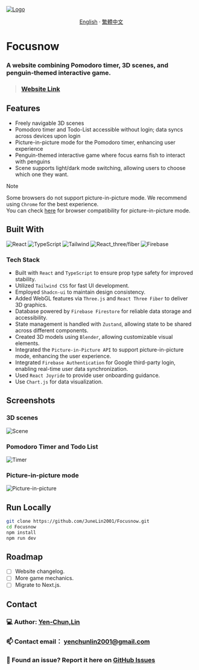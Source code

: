 
[![Logo](https://i.imgur.com/dmvHjJo.png)](https://focus-46561.web.app/)
<div align="center">

[English](./README.md) · [繁體中文](./docs/README_zh-TW.md)

</div>


# Focusnow

### A website combining Pomodoro timer, 3D scenes, and penguin-themed interactive game.
> ### <a href="https://focus-46561.web.app/">Website Link</a> 

## Features

- Freely navigable 3D scenes
- Pomodoro timer and Todo-List accessible without login; data syncs across devices upon login
- Picture-in-picture mode for the Pomodoro timer, enhancing user experience
- Penguin-themed interactive game where focus earns fish to interact with penguins
- Scene supports light/dark mode switching, allowing users to choose which one they want.

> [!NOTE]
> Some browsers do not support picture-in-picture mode. We recommend using `Chrome` for the best experience.  
> You can check [here](https://developer.mozilla.org/en-US/docs/Web/API/Picture-in-Picture_API#browser_compatibility) for browser compatibility for picture-in-picture mode.


## Built With

![React](https://img.shields.io/badge/react-%2320232a.svg?style=for-the-badge&logo=react&logoColor=%2361DAFB)
![TypeScript](https://img.shields.io/badge/typescript-%23007ACC.svg?style=for-the-badge&logo=typescript&logoColor=white)
![Tailwind](https://img.shields.io/badge/tailwindcss-%2338B2AC.svg?style=for-the-badge&logo=tailwind-css&logoColor=white)
![React_three/fiber](https://img.shields.io/badge/react_three/fiber-black?style=for-the-badge&logo=three.js&logoColor=white)
![Firebase](https://img.shields.io/badge/firebase-a08021?style=for-the-badge&logo=firebase&logoColor=ffcd34)


### Tech Stack

- Built with `React` and `TypeScript` to ensure prop type safety for improved stability.
- Utilized `Tailwind CSS` for fast UI development.
- Employed `Shadcn-ui` to maintain design consistency.
- Added WebGL features via `Three.js` and `React Three Fiber` to deliver 3D graphics.
- Database powered by `Firebase Firestore` for reliable data storage and accessibility.
- State management is handled with `Zustand`, allowing state to be shared across different components.
- Created 3D models using `Blender`, allowing customizable visual elements.
- Integrated the `Picture-in-Picture API` to support picture-in-picture mode, enhancing the user experience.
- Integrated `Firebase Authentication` for Google third-party login, enabling real-time user data synchronization.
- Used `React Joyride` to provide user onboarding guidance.
- Use `Chart.js` for data visualization.


## Screenshots

### 3D scenes
![Scene](./screenshots/685wGIF.gif)

### Pomodoro Timer and Todo List
![Timer](./screenshots/Timer.gif)

### Picture-in-picture mode
![Picture-in-picture](./screenshots/pipGIF.gif)


## Run Locally

```bash
git clone https://github.com/JuneLin2001/Focusnow.git
cd Focusnow
npm install
npm run dev
```

## Roadmap
- [ ] Website changelog.
- [ ] More game mechanics.
- [ ] Migrate to Next.js.
  
## Contact

### 💻 Author: [Yen-Chun,Lin](https://github.com/JuneLin2001)
### 📫 Contact email： yenchunlin2001@gmail.com
### 🐞 Found an issue? Report it here on [GitHub Issues](https://github.com/JuneLin2001/Focusnow/issues)

